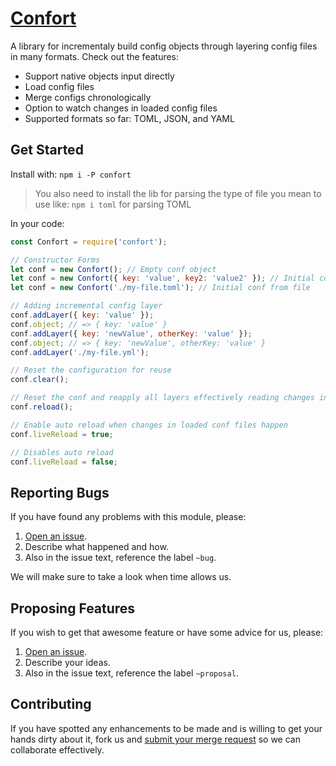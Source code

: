 # [Confort](https://gitlab.com/GCSBOSS/confort)

A library for incrementaly build config objects through layering config files in many formats.
Check out the features:

- Support native objects input directly
- Load config files
- Merge configs chronologically
- Option to watch changes in loaded config files
- Supported formats so far: TOML, JSON, and YAML

## Get Started

Install with: `npm i -P confort`

> You also need to install the lib for parsing the type of file you mean to use like: `npm i toml` for parsing TOML

In your code:

```js
const Confort = require('confort');

// Constructor Forms
let conf = new Confort(); // Empty conf object
let conf = new Confort({ key: 'value', key2: 'value2' }); // Initial conf from objects
let conf = new Confort('./my-file.toml'); // Initial conf from file

// Adding incremental config layer
conf.addLayer({ key: 'value' });
conf.object; // => { key: 'value' }
conf.addLayer({ key: 'newValue', otherKey: 'value' });
conf.object; // => { key: 'newValue', otherKey: 'value' }
conf.addLayer('./my-file.yml');

// Reset the configuration for reuse
conf.clear();

// Reset the conf and reapply all layers effectively reading changes in files
conf.reload();

// Enable auto reload when changes in loaded conf files happen
conf.liveReload = true;

// Disables auto reload
conf.liveReload = false;
```

## Reporting Bugs
If you have found any problems with this module, please:

1. [Open an issue](https://gitlab.com/GCSBOSS/confort/issues/new).
2. Describe what happened and how.
3. Also in the issue text, reference the label `~bug`.

We will make sure to take a look when time allows us.

## Proposing Features
If you wish to get that awesome feature or have some advice for us, please:
1. [Open an issue](https://gitlab.com/GCSBOSS/confort/issues/new).
2. Describe your ideas.
3. Also in the issue text, reference the label `~proposal`.

## Contributing
If you have spotted any enhancements to be made and is willing to get your hands
dirty about it, fork us and
[submit your merge request](https://gitlab.com/GCSBOSS/confort/merge_requests/new)
so we can collaborate effectively.
